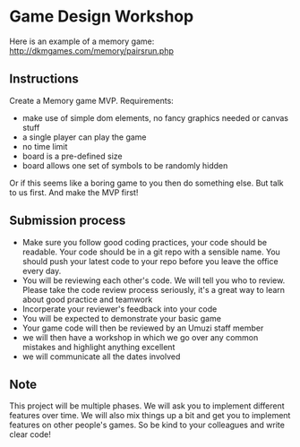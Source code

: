 # Game Design Workshop

Here is an example of a memory game:
http://dkmgames.com/memory/pairsrun.php

## Instructions

Create a Memory game MVP. Requirements:

- make use of simple dom elements, no fancy graphics needed or canvas stuff
- a single player can play the game
- no time limit
- board is a pre-defined size
- board allows one set of symbols to be randomly hidden

Or if this seems like a boring game to you then do something else.  But talk to us first. And make the MVP first!

## Submission process

- Make sure you follow good coding practices, your code should be readable. Your code should be in a git repo with a sensible name. You should push your latest code to your repo before you leave the office every day.
- You will be reviewing each other's code. We will tell you who to review. Please take the code review process seriously, it's a great way to learn about good practice and teamwork
- Incorperate your reviewer's feedback into your code
- You will be expected to demonstrate your basic game
- Your game code will then be reviewed by an Umuzi staff member
- we will then have a workshop in which we go over any common mistakes and highlight anything excellent
- we will communicate all the dates involved

## Note

This project will be multiple phases. We will ask you to implement different features over time. We will also mix things up a bit and get you to implement features on other people's games. So be kind to your colleagues and write clear code!
